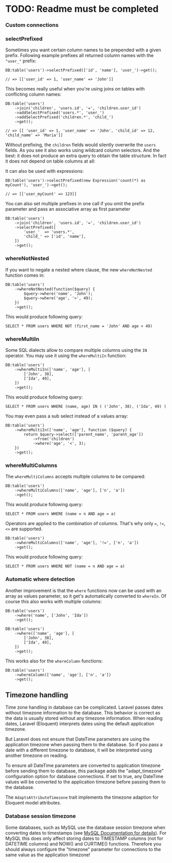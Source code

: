 # TODO:  Readme must be completed

### Custom connections


### selectPrefixed

Sometimes you want certain column names to be prepended with a given prefix. Following
example prefixes all returned column names with the `"user_"` prefix:

	DB:table('users')->selectPrefixed(['id', 'name'], 'user_')->get();
	
	// => [['user_id' => 1, 'user_name' => 'John']]
	
This becomes really useful when you're using joins on tables with conflicting column names:

	DB:table('users')
		->join('children', 'users.id', '=', 'children.user_id')
		->addSelectPrefixed('users.*', 'user_')
		->addSelectPrefixed('children.*', 'child_')
		->get();
	
	// => [[ 'user_id' => 1, 'user_name' => 'John', 'child_id' => 12, 'child_name' => 'Maria']]
	
Without prefixing, the `children` fields would silently overwrite the `users` fields.
As you see it also works using wildcard column selectors. And the best: it does
not produce an extra query to obtain the table structure. In fact it does not depend on
table columns at all:
 
It can also be used with expressions:

	DB:table('users')->selectPrefixed(new Expression('count(*) as myCount'), 'user_')->get();
	
	// => [['user_myCount' => 123]]
	
	
You can also set multiple prefixes in one call if you omit the prefix parameter and pass an
associative array as first parameter

	DB:table('users')
		->join('children', 'users.id', '=', 'children.user_id')
		->selectPrefixed([
			'user_'  => 'users.*',
			'child_' => ['id', 'name'],
		])
		->get();
	
	
### whereNotNested

If you want to negate a nested where clause, the new `whereNotNested` function comes in:

	DB:table('users')
		->whereNotNested(function($query) {
			$query->where('name', 'John');
			$query->where('age', '>', 49);
		})
		->get();
    		
This would produce following query:

	SELECT * FROM users WHERE NOT (first_name = 'John' AND age > 49) 
	
	
### whereMultiIn

Some SQL dialects allow to compare multiple columns using the `IN` operator. You may use
it using the `whereMultiIn` function:

	DB:table('users')
		->whereMultiIn(['name', 'age'], [
			['John', 38],
			['Ida', 49],
		])
		->get();
		
This would produce following query:

	SELECT * FROM users WHERE (name, age) IN ( ('John', 38), ('Ida', 49) )
	
You may even pass a sub select instead of a values array:

	DB:table('users')
		->whereMultiIn(['name', 'age'], function ($query) {
			return $query->select(['parent_name', 'parent_age'])
				->from('children')
				->where('age', '<', 3);
		})
		->get();


### whereMultiColumns

The `whereMultiColumns` accepts multiple columns to be compared:

	DB:table('users')
		->whereMultiColumns(['name', 'age'], ['n', 'a'])
		->get();

This would produce following query:

	SELECT * FROM users WHERE (name = n AND age = a)
	
Operators are applied to the combination of columns. That's why only `=`, `!=`, `<>` are
supported.

	DB:table('users')
		->whereMultiColumns(['name', 'age'], '!=', ['n', 'a'])
		->get();
	
This would produce following query:

	SELECT * FROM users WHERE NOT (name = n AND age = a)
	
	
### Automatic where detection

Another improvement is that the `where` functions now can be used with an array as
values parameter, so it get's automatically converted to `whereIn`. Of course this
also works with multiple columns:

	DB:table('users')
		->where('name', ['John', 'Ida'])
		->get();
		
	DB:table('users')
		->where(['name', 'age'], [
			['John', 38],
			['Ida', 49],
		])
		->get();
		
This works also for the `whereColumn` functions:

	DB:table('users')
		->whereColumn(['name', 'age'], ['n', 'a'])
		->get();
		
		
## Timezone handling

Time zone handling in database can be complicated. Laravel passes dates without timezone
information to the database. This behavior is correct as the data is usually stored without
any timezone information. When reading dates, Laravel (Eloquent) interprets dates using the
default application timezone.

But Laravel does not ensure that DateTime parameters are using the application timezone when
passing them to the database. So if you pass a date with a different timezone to database, it
will be interpreted using another timezone on reading.

To ensure all DateTime parameters are converted to application timezone before sending them to
database, this package adds the "adapt_timezone" configuration option for database connections.
If set to true, any DateTime values will be converted to the application timezone before passing
them to the database.

The `AdaptsAttributeTimezone` trait implements the timezone adaption
for Eloquent model attributes.

### Database session timezone
Some databases, such as MySQL use the database session timezone when converting dates to
timestamps (see [MySQL Documentation for details](https://dev.mysql.com/doc/refman/8.0/en/datetime.html)).
For MySQL this does only affect storing dates to TIMESTAMP columns (not for DATETIME columns) and
NOW() and CURTIME() functions. Therefore you should always configure the "timezone" parameter
for connections to the same value as the application timezone!